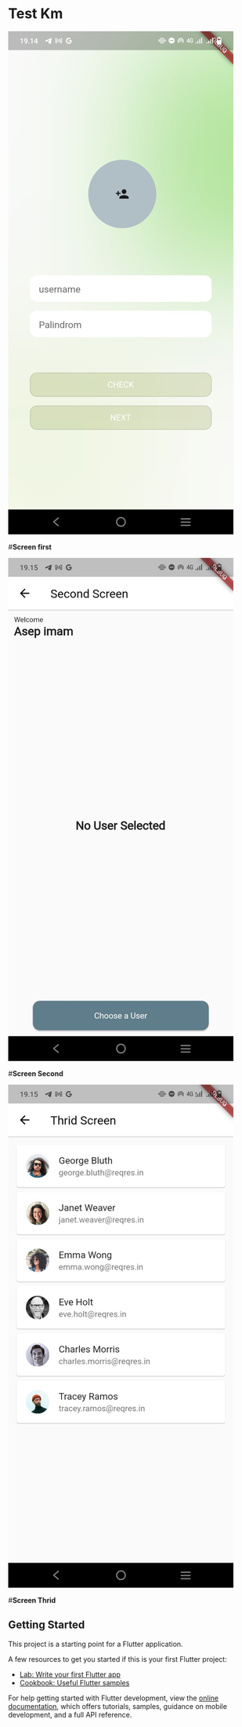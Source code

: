 # Test Km

![Screen first](assets\images\Screenshot_2023_0119_191436.jpg)

#**Screen first**

![Screen first](assets\images\Screenshot_2023_0119_191513.jpg)

#**Screen Second**

![Screen first](assets\images\Screenshot_2023_0119_191527.jpg)

#**Screen Thrid**

## Getting Started

This project is a starting point for a Flutter application.

A few resources to get you started if this is your first Flutter project:

- [Lab: Write your first Flutter app](https://docs.flutter.dev/get-started/codelab)
- [Cookbook: Useful Flutter samples](https://docs.flutter.dev/cookbook)

For help getting started with Flutter development, view the
[online documentation](https://docs.flutter.dev/), which offers tutorials,
samples, guidance on mobile development, and a full API reference.

